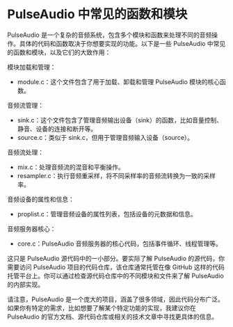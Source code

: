 # PulseAudio 中常见的函数和模块

PulseAudio 是一个复杂的音频系统，包含多个模块和函数来处理不同的音频操作。具体的代码和函数取决于你想要实现的功能。以下是一些 PulseAudio 中常见的函数和模块，以及它们的大致作用：

模块加载和管理：

- module.c：这个文件包含了用于加载、卸载和管理 PulseAudio 模块的核心函数。

音频流管理：

- sink.c：这个文件包含了管理音频输出设备（sink）的函数，比如音量控制、静音、设备的连接和断开等。
- source.c：类似于 sink.c，但用于管理音频输入设备（source）。

音频流处理：

- mix.c：处理音频流的混音和平衡操作。
- resampler.c：执行音频重采样，将不同采样率的音频流转换为一致的采样率。

音频设备的属性和信息：

- proplist.c：管理音频设备的属性列表，包括设备的元数据和信息。

音频服务器核心：

- core.c：PulseAudio 音频服务器的核心代码，包括事件循环、线程管理等。

这只是 PulseAudio 源代码中的一小部分。要实际了解 PulseAudio 的源代码，你需要访问 PulseAudio 项目的代码仓库，该仓库通常托管在像 GitHub 这样的代码托管平台上。你可以通过检查源代码仓库中的不同模块和文件来了解 PulseAudio 的内部实现。

请注意，PulseAudio 是一个庞大的项目，涵盖了很多领域，因此代码分布广泛。如果你有特定的需求，比如想要了解某个特定功能的实现，我建议你在 PulseAudio 的官方文档、源代码仓库或相关的技术文章中寻找更具体的信息。
